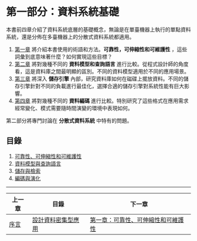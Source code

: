 # 第一部分：資料系統基礎

本書前四章介紹了資料系統底層的基礎概念，無論是在單臺機器上執行的單點資料系統，還是分佈在多臺機器上的分散式資料系統都適用。

1. [第一章](ch1.md) 將介紹本書使用的術語和方法。**可靠性，可伸縮性和可維護性** ，這些詞彙到底意味著什麼？如何實現這些目標？
2. [第二章](ch2.md) 將對幾種不同的 **資料模型和查詢語言** 進行比較。從程式設計師的角度看，這是資料庫之間最明顯的區別。不同的資料模型適用於不同的應用場景。
3. [第三章](ch3.md) 將深入 **儲存引擎** 內部，研究資料庫如何在磁碟上擺放資料。不同的儲存引擎針對不同的負載進行最佳化，選擇合適的儲存引擎對系統性能有巨大影響。
4. [第四章](ch4) 將對幾種不同的 **資料編碼** 進行比較。特別研究了這些格式在應用需求經常變化、模式需要隨時間演變的環境中表現如何。

第二部分將專門討論在 **分散式資料系統** 中特有的問題。


## 目錄


1. [可靠性、可伸縮性和可維護性](ch1.md)
2. [資料模型與查詢語言](ch2.md)
3. [儲存與檢索](ch3.md)
4. [編碼與演化](ch4.md)


------

| 上一章             | 目錄                            | 下一章                                       |
| ------------------ | ------------------------------- | -------------------------------------------- |
| [序言](preface.md) | [設計資料密集型應用](README.md) | [第一章：可靠性、可伸縮性和可維護性](ch1.md) |